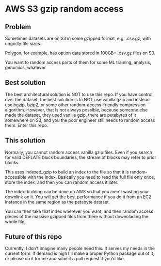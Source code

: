 # AWS S3 gzip random access

## Problem

Sometimes datasets are on S3 in some gzipped format, e.g. .csv.gz, with ungodly file sizes.

Polygon, for example, has option data stored in 100GB+ .csv.gz files on S3.

You want to random access parts of them for some ML training, analysis, genomics, whatever.

## Best solution

The best architectural solution is NOT to use this repo.
If you have control over the dataset, the best solution is to NOT use vanilla gzip and instead use bgzip, bzip2, or some other random-access-friendly compression algorithm.
However, that is not always possible, because someone else made the dataset, they used vanilla gzip, there are petabytes of it somewhere on S3, and you the poor engineer still needs to random access them.
Enter this repo.

## This solution

Normally, you cannot random access vanilla gzip files. Even if you search for valid DEFLATE block boundaries, the stream of blocks may refer to prior blocks.

This uses indexed\_gzip to build an index to the file so that it is random-accessible with the index.
Basically you need to read the full file only once, store the index, and then you can random access it later.

The index-building can be done on AWS so that you aren't wasting your downlink on it. You will get the best performance if you do it from an EC2 instance in the same region as the petabyte dataset.

You can then take that index wherever you want, and then random access pieces of the massive gzipped files from there without downolading the whole file.

## Future of this repo

Currently, I don't imagine many people need this. It serves my needs in the current form. If demand is high I'll make a proper Python package out of it, or please do it for me and submit a pull request if you'd like.
